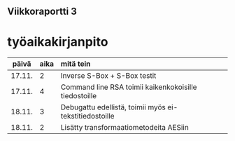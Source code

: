 ## Viikkoraportti 3

# työaikakirjanpito
| päivä | aika | mitä tein  |
| :----:|:-----| :-----|
| 17.11. | 2   | Inverse S-Box + S-Box testit |
| 17.11. | 4   | Command line RSA toimii kaikenkokoisille tiedostoille |
| 18.11. | 3   | Debugattu edellistä, toimii myös ei-tekstitiedostoille |
| 18.11. | 2   | Lisätty transformaatiometodeita AESiin |
